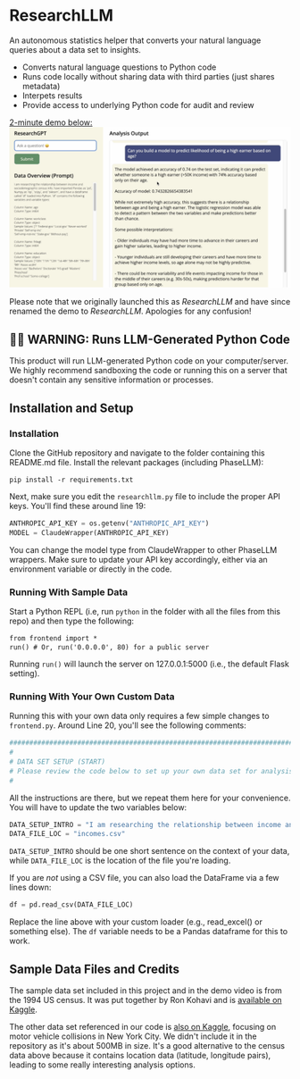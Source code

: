 # ResearchLLM

An autonomous statistics helper that converts your natural language queries about a data set to insights.

- Converts natural language questions to Python code
- Runs code locally without sharing data with third parties (just shares metadata)
- Interpets results
- Provide access to underlying Python code for audit and review

[2-minute demo below:](https://www.youtube.com/watch?v=-fzFCii6UoA)
[![ResearchLLM screenshot](screenshot.png)](https://www.youtube.com/watch?v=-fzFCii6UoA)

Please note that we originally launched this as *ResearchLLM* and have since renamed the demo to *ResearchLLM*. Apologies for any confusion!

## 🚨🚨 WARNING: Runs LLM-Generated Python Code

This product will run LLM-generated Python code on your computer/server. We highly recommend sandboxing the code or running this on a server that doesn't contain any sensitive information or processes.

## Installation and Setup

### Installation

Clone the GitHub repository and navigate to the folder containing this README.md file. Install the relevant packages (including PhaseLLM):

```
pip install -r requirements.txt
```

Next, make sure you edit the `researchllm.py` file to include the proper API keys. You'll find these around line 19:
```python
ANTHROPIC_API_KEY = os.getenv("ANTHROPIC_API_KEY")
MODEL = ClaudeWrapper(ANTHROPIC_API_KEY)
```

You can change the model type from ClaudeWrapper to other PhaseLLM wrappers. Make sure to update your API key accordingly, either via an environment variable or directly in the code.

### Running With Sample Data

Start a Python REPL (i.e, run `python` in the folder with all the files from this repo) and then type the following:

```
from frontend import *
run() # Or, run('0.0.0.0', 80) for a public server
```

Running `run()` will launch the server on 127.0.0.1:5000 (i.e., the default Flask setting).

### Running With Your Own Custom Data

Running this with your own data only requires a few simple changes to `frontend.py`. Around Line 20, you'll see the following comments:
```python
##########################################################################
#
# DATA SET SETUP (START)
# Please review the code below to set up your own data set for analysis.
#
```

All the instructions are there, but we repeat them here for your convenience. You will have to update the two variables below:
```python
DATA_SETUP_INTRO = "I am researching the relationship between income and sociodemographic census info."
DATA_FILE_LOC = "incomes.csv"
```

`DATA_SETUP_INTRO` should be one short sentence on the context of your data, while `DATA_FILE_LOC` is the location of the file you're loading.

If you are *not* using a CSV file, you can also load the DataFrame via a few lines down:
```python
df = pd.read_csv(DATA_FILE_LOC)
```

Replace the line above with your custom loader (e.g., read_excel() or something else). The `df` variable needs to be a Pandas dataframe for this to work.

## Sample Data Files and Credits

The sample data set included in this project and in the demo video is from the 1994 US census. It was put together by Ron Kohavi and is [available on Kaggle](https://www.kaggle.com/datasets/uciml/adult-census-income?select=adult.csv).

The other data set referenced in our code is [also on Kaggle](https://www.kaggle.com/datasets/new-york-city/nypd-motor-vehicle-collisions), focusing on motor vehicle collisions in New York City. We didn't include it in the repository as it's about 500MB in size. It's a good alternative to the census data above because it contains location data (latitude, longitude pairs), leading to some really interesting analysis options.
